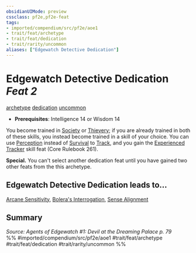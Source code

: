 ```yaml
---
obsidianUIMode: preview
cssclass: pf2e,pf2e-feat
tags:
- imported/compendium/src/pf2e/aoe1
- trait/feat/archetype
- trait/feat/dedication
- trait/rarity/uncommon
aliases: ["Edgewatch Detective Dedication"]
---
```

# Edgewatch Detective Dedication  *Feat 2*  
[archetype](archetype.md)  [dedication](dedication.md)  [uncommon](uncommon.md)  

- **Prerequisites**: Intelligence 14 or Wisdom 14

You become trained in [Society](../skills.md#Society) or [Thievery](../skills.md#Thievery); if you are already trained in both of these skills, you instead become trained in a skill of your choice. You can use [Perception](../skills.md#Perception) instead of [Survival](../skills.md#Survival) to [Track](track.md), and you gain the [Experienced Tracker](experienced-tracker.md) skill feat (Core Rulebook 261).

**Special.** You can't select another dedication feat until you have gained two other feats from the this archetype.

## Edgewatch Detective Dedication leads to...

[Arcane Sensitivity](arcane-sensitivity-aoe1.md), [Bolera's Interrogation](boleras-interrogation-aoe1.md), [Sense Alignment](sense-alignment-aoe1.md)

## Summary

*Source: Agents of Edgewatch #1: Devil at the Dreaming Palace p. 79*  
%% #imported/compendium/src/pf2e/aoe1 #trait/feat/archetype #trait/feat/dedication #trait/rarity/uncommon %%